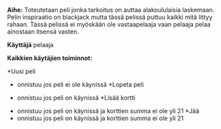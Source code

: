 ﻿**Aihe:** 
   Toteutetaan peli jonka tarkoitus on auttaa alakoululaisia laskemaan. Pelin inspiraatio on blackjack mutta tässä pelissä puttuu kaikki mitä littyy rahaan. Tässä pelissä ei myöskään ole vastaapelaaja vaan pelaaja pelaa ainostaan itsensä vasten. 

**Käyttäjä** pelaaja

**Kaikkien käytäjien toiminnot:**

*Uusi peli
  * onnistuu jos peli ei ole käynissä
*Lopeta peli
  + onnistuu jos peli on käynissä
*Lisää kortti
  * onnistuu jos peli on käynissä ja korttien summa ei ole yli 21
*Jää
  * onnistuu jos peli on käynissä ja korttien summa ei ole yli 21